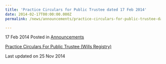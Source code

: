 ```yaml
---
title: 'Practice Circulars for Public Trustee dated 17 Feb 2014'
date: 2014-02-17T00:00:00.000Z
permalink: /news/announcements/practice-circulars-for-public-trustee-dated-17-feb-2014

---
```




17 Feb 2014 Posted in [Announcements](/news/announcements)

[Practice Circulars For Public Trustee (Wills Registry)](https://www.sgmoneymatters.com/wp-content/uploads/2014/03/the-public-trustee-practice-circular-will-registry.pdf)


<p class="right-side-updated">Last updated on 25 Nov 2014 </p>
